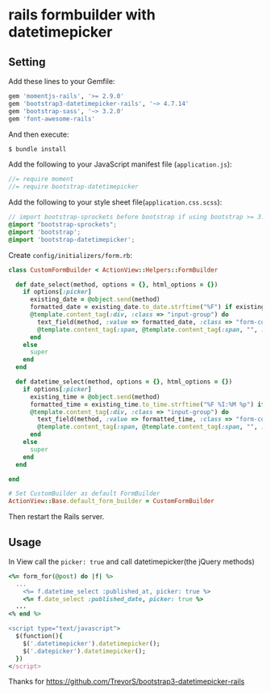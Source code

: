 # rails formbuilder with datetimepicker

## Setting

Add these lines to your Gemfile:
```ruby
gem 'momentjs-rails', '>= 2.9.0'
gem 'bootstrap3-datetimepicker-rails', '~> 4.7.14'
gem 'bootstrap-sass', '~> 3.2.0'
gem 'font-awesome-rails'
```

And then execute:
```bash
$ bundle install
```

Add the following to your JavaScript manifest file (`application.js`):
```js
//= require moment
//= require bootstrap-datetimepicker
```

Add the following to your style sheet file(`application.css.scss`):
```scss
// import bootstrap-sprockets before bootstrap if using bootstrap >= 3.2
@import "bootstrap-sprockets";
@import 'bootstrap';
@import 'bootstrap-datetimepicker';
```

Create `config/initializers/form.rb`:
```ruby
class CustomFormBuilder < ActionView::Helpers::FormBuilder

  def date_select(method, options = {}, html_options = {})
    if options[:picker]
      existing_date = @object.send(method)
      formatted_date = existing_date.to_date.strftime("%F") if existing_date.present?
      @template.content_tag(:div, :class => "input-group") do
        text_field(method, :value => formatted_date, :class => "form-control datepicker", :"data-date-format" => "YYYY-MM-DD") +
        @template.content_tag(:span, @template.content_tag(:span, "", :class => "fa fa-calendar") ,:class => "input-group-addon")
      end
    else
      super
    end
  end

  def datetime_select(method, options = {}, html_options = {})
    if options[:picker]
      existing_time = @object.send(method)
      formatted_time = existing_time.to_time.strftime("%F %I:%M %p") if existing_time.present?
      @template.content_tag(:div, :class => "input-group") do
        text_field(method, :value => formatted_time, :class => "form-control datetimepicker", :"data-date-format" => "YYYY-MM-DD hh:mm A") +
        @template.content_tag(:span, @template.content_tag(:span, "", :class => "fa fa-calendar") ,:class => "input-group-addon")
      end
    else
      super
    end
  end

end

# Set CustomBuilder as default FormBuilder
ActionView::Base.default_form_builder = CustomFormBuilder
```

Then restart the Rails server.

## Usage

In View call the `picker: true` and call datetimepicker(the jQuery methods)

```ruby
<%= form_for(@post) do |f| %>
  ...
	<%= f.datetime_select :published_at, picker: true %>
    <%= f.date_select :published_date, picker: true %>
  ...
<% end %>

<script type="text/javascript">
  $(function(){
    $('.datetimepicker').datetimepicker();
    $('.datepicker').datetimepicker();
  })
</script>
```


Thanks for https://github.com/TrevorS/bootstrap3-datetimepicker-rails
